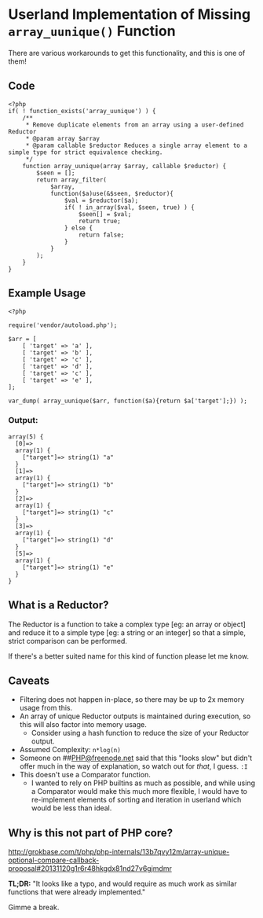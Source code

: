 # Userland Implementation of Missing `array_uunique()` Function

There are various workarounds to get this functionality, and this is one of them!

## Code

```
<?php 
if( ! function_exists('array_uunique') ) {
	/**
	 * Remove duplicate elements from an array using a user-defined Reductor
	 * @param array $array
	 * @param callable $reductor Reduces a single array element to a simple type for strict equivalence checking.
	 */
	function array_uunique(array $array, callable $reductor) {
		$seen = [];
		return array_filter(
			$array,
			function($a)use(&$seen, $reductor){
				$val = $reductor($a);
				if( ! in_array($val, $seen, true) ) {
					$seen[] = $val;
					return true;
				} else {
					return false;
				}
			}
		);
	}
}
```

## Example Usage

```
<?php

require('vendor/autoload.php');

$arr = [
	[ 'target' => 'a' ],
	[ 'target' => 'b' ],
	[ 'target' => 'c' ],
	[ 'target' => 'd' ],
	[ 'target' => 'c' ],
	[ 'target' => 'e' ],
];

var_dump( array_uunique($arr, function($a){return $a['target'];}) );
```

### Output:

```
array(5) {
  [0]=>
  array(1) {
    ["target"]=> string(1) "a"
  }
  [1]=>
  array(1) {
    ["target"]=> string(1) "b"
  }
  [2]=>
  array(1) {
    ["target"]=> string(1) "c"
  }
  [3]=>
  array(1) {
    ["target"]=> string(1) "d"
  }
  [5]=>
  array(1) {
    ["target"]=> string(1) "e"
  }
}
```

## What is a Reductor?

The Reductor is a function to take a complex type [eg: an array or object] and reduce it to a simple type [eg: a string or an integer] so that a simple, strict comparison can be performed.

If there's a better suited name for this kind of function please let me know.

## Caveats

* Filtering does not happen in-place, so there may be up to 2x memory usage from this.
* An array of unique Reductor outputs is maintained during execution, so this will also factor into memory usage.
	* Consider using a hash function to reduce the size of your Reductor output.
* Assumed Complexity: `n*log(n)`
* Someone on ##PHP@freenode.net said that this "looks slow" but didn't offer much in the way of explanation, so watch out for *that*, I guess. `:I`
* This doesn't use a Comparator function.
	* I wanted to rely on PHP builtins as much as possible, and while using a Comparator would make this much more flexible, I would have to re-implement elements of sorting and iteration in userland which would be less than ideal.

## Why is this not part of PHP core?

http://grokbase.com/t/php/php-internals/13b7qvy12m/array-unique-optional-compare-callback-proposal#20131120g1r6r48hkgdx81nd27v6gjmdmr

**TL;DR:** "It looks like a typo, and would require as much work as similar functions that were already implemented."

Gimme a break.
